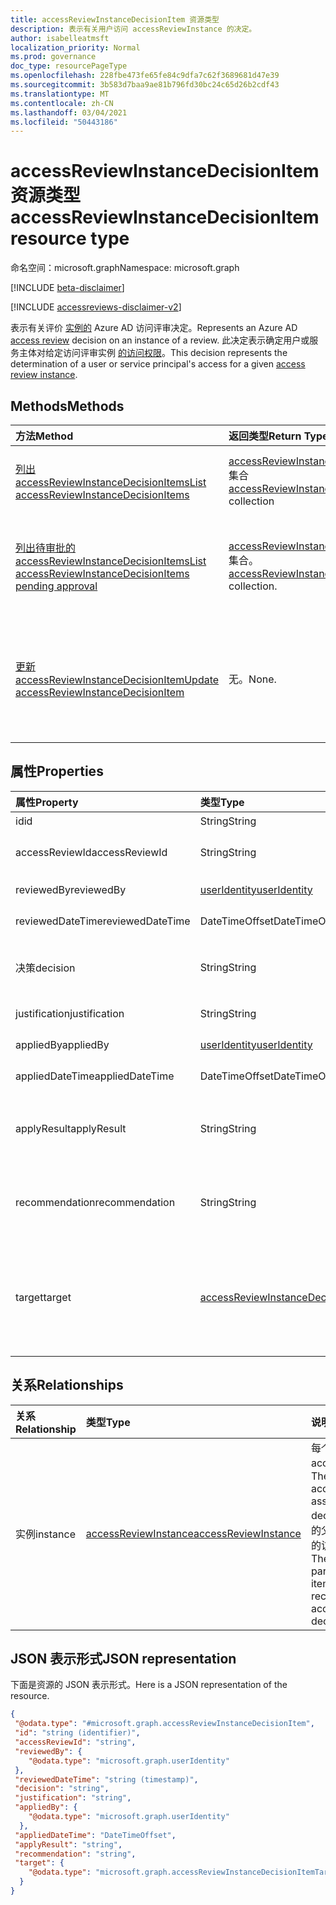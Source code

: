 ```yaml
---
title: accessReviewInstanceDecisionItem 资源类型
description: 表示有关用户访问 accessReviewInstance 的决定。
author: isabelleatmsft
localization_priority: Normal
ms.prod: governance
doc_type: resourcePageType
ms.openlocfilehash: 228fbe473fe65fe84c9dfa7c62f3689681d47e39
ms.sourcegitcommit: 3b583d7baa9ae81b796fd30bc24c65d26b2cdf43
ms.translationtype: MT
ms.contentlocale: zh-CN
ms.lasthandoff: 03/04/2021
ms.locfileid: "50443186"
---
```

# <a name="accessreviewinstancedecisionitem-resource-type"></a><span data-ttu-id="f42f4-103">accessReviewInstanceDecisionItem 资源类型</span><span class="sxs-lookup"><span data-stu-id="f42f4-103">accessReviewInstanceDecisionItem resource type</span></span>

<span data-ttu-id="f42f4-104">命名空间：microsoft.graph</span><span class="sxs-lookup"><span data-stu-id="f42f4-104">Namespace: microsoft.graph</span></span>

[!INCLUDE [beta-disclaimer](../../includes/beta-disclaimer.md)]

[!INCLUDE [accessreviews-disclaimer-v2](../../includes/accessreviews-disclaimer-v2.md)]

<span data-ttu-id="f42f4-105">表示有关评价 [实例的](accessreviewsv2-root.md) Azure AD 访问评审决定。</span><span class="sxs-lookup"><span data-stu-id="f42f4-105">Represents an Azure AD [access review](accessreviewsv2-root.md) decision on an instance of a review.</span></span> <span data-ttu-id="f42f4-106">此决定表示确定用户或服务主体对给定访问评审实例 [的访问权限](accessreviewinstance.md)。</span><span class="sxs-lookup"><span data-stu-id="f42f4-106">This decision represents the determination of a user or service principal's access for a given [access review instance](accessreviewinstance.md).</span></span>

## <a name="methods"></a><span data-ttu-id="f42f4-107">Methods</span><span class="sxs-lookup"><span data-stu-id="f42f4-107">Methods</span></span>

| <span data-ttu-id="f42f4-108">方法</span><span class="sxs-lookup"><span data-stu-id="f42f4-108">Method</span></span> | <span data-ttu-id="f42f4-109">返回类型</span><span class="sxs-lookup"><span data-stu-id="f42f4-109">Return Type</span></span> | <span data-ttu-id="f42f4-110">说明</span><span class="sxs-lookup"><span data-stu-id="f42f4-110">Description</span></span> |
|:---------------|:--------|:----------|
|[<span data-ttu-id="f42f4-111">列出 accessReviewInstanceDecisionItems</span><span class="sxs-lookup"><span data-stu-id="f42f4-111">List accessReviewInstanceDecisionItems</span></span>](../api/accessreviewinstancedecisionitem-list.md) | <span data-ttu-id="f42f4-112">[accessReviewInstanceDecisionItem](accessreviewinstancedecisionitem.md) 集合</span><span class="sxs-lookup"><span data-stu-id="f42f4-112">[accessReviewInstanceDecisionItem](accessreviewinstancedecisionitem.md) collection</span></span> | <span data-ttu-id="f42f4-113">列出特定 accessReviewInstance 的每个 accessReviewInstanceDecisionItem。</span><span class="sxs-lookup"><span data-stu-id="f42f4-113">Lists every accessReviewInstanceDecisionItem for a specific accessReviewInstance.</span></span> |
|[<span data-ttu-id="f42f4-114">列出待审批的 accessReviewInstanceDecisionItems</span><span class="sxs-lookup"><span data-stu-id="f42f4-114">List accessReviewInstanceDecisionItems pending approval</span></span>](../api/accessreviewinstancedecisionitem-listpendingapproval.md) | <span data-ttu-id="f42f4-115">[accessReviewInstanceDecisionItem](accessreviewinstancedecisionitem.md) 集合。</span><span class="sxs-lookup"><span data-stu-id="f42f4-115">[accessReviewInstanceDecisionItem](accessreviewinstancedecisionitem.md) collection.</span></span> | <span data-ttu-id="f42f4-116">获取分配给调用用户的所有 accessReviewInstanceDecisionItems，用于特定 accessReviewInstance。</span><span class="sxs-lookup"><span data-stu-id="f42f4-116">Get all accessReviewInstanceDecisionItems assigned to the calling user, for a specific accessReviewInstance.</span></span> |
|[<span data-ttu-id="f42f4-117">更新 accessReviewInstanceDecisionItem</span><span class="sxs-lookup"><span data-stu-id="f42f4-117">Update accessReviewInstanceDecisionItem</span></span>](../api/accessreviewinstancedecisionitem-update.md) | <span data-ttu-id="f42f4-118">无。</span><span class="sxs-lookup"><span data-stu-id="f42f4-118">None.</span></span> | <span data-ttu-id="f42f4-119">对于分配了呼叫用户审阅者的任何 accessReviewInstanceDecisionItems，调用用户可以通过修补决策对象来记录决策。</span><span class="sxs-lookup"><span data-stu-id="f42f4-119">For any accessReviewInstanceDecisionItems that the calling user is assigned a reviewer on, calling user can record a decision by patching the decision object.</span></span> |

## <a name="properties"></a><span data-ttu-id="f42f4-120">属性</span><span class="sxs-lookup"><span data-stu-id="f42f4-120">Properties</span></span>
| <span data-ttu-id="f42f4-121">属性</span><span class="sxs-lookup"><span data-stu-id="f42f4-121">Property</span></span> | <span data-ttu-id="f42f4-122">类型</span><span class="sxs-lookup"><span data-stu-id="f42f4-122">Type</span></span> |  <span data-ttu-id="f42f4-123">说明</span><span class="sxs-lookup"><span data-stu-id="f42f4-123">Description</span></span> |
| :---------------| :---- | :---------- |
| <span data-ttu-id="f42f4-124">id</span><span class="sxs-lookup"><span data-stu-id="f42f4-124">id</span></span> | <span data-ttu-id="f42f4-125">String</span><span class="sxs-lookup"><span data-stu-id="f42f4-125">String</span></span> | <span data-ttu-id="f42f4-126">决策的标识符。</span><span class="sxs-lookup"><span data-stu-id="f42f4-126">The identifier of the decision.</span></span> |
| <span data-ttu-id="f42f4-127">accessReviewId</span><span class="sxs-lookup"><span data-stu-id="f42f4-127">accessReviewId</span></span> | <span data-ttu-id="f42f4-128">String</span><span class="sxs-lookup"><span data-stu-id="f42f4-128">String</span></span> | <span data-ttu-id="f42f4-129">accessReviewInstance 父项的标识符。</span><span class="sxs-lookup"><span data-stu-id="f42f4-129">The identifier of the accessReviewInstance parent.</span></span> |
| <span data-ttu-id="f42f4-130">reviewedBy</span><span class="sxs-lookup"><span data-stu-id="f42f4-130">reviewedBy</span></span> | [<span data-ttu-id="f42f4-131">userIdentity</span><span class="sxs-lookup"><span data-stu-id="f42f4-131">userIdentity</span></span>](useridentity.md) | <span data-ttu-id="f42f4-132">审阅者的标识符。</span><span class="sxs-lookup"><span data-stu-id="f42f4-132">The identifier of the reviewer.</span></span> |
| <span data-ttu-id="f42f4-133">reviewedDateTime</span><span class="sxs-lookup"><span data-stu-id="f42f4-133">reviewedDateTime</span></span> | <span data-ttu-id="f42f4-134">DateTimeOffset</span><span class="sxs-lookup"><span data-stu-id="f42f4-134">DateTimeOffset</span></span> | <span data-ttu-id="f42f4-135">审阅发生的 DateTime。</span><span class="sxs-lookup"><span data-stu-id="f42f4-135">The DateTime when the review occurred.</span></span> |
| <span data-ttu-id="f42f4-136">决策</span><span class="sxs-lookup"><span data-stu-id="f42f4-136">decision</span></span> | <span data-ttu-id="f42f4-137">String</span><span class="sxs-lookup"><span data-stu-id="f42f4-137">String</span></span> | <span data-ttu-id="f42f4-138">评价结果。</span><span class="sxs-lookup"><span data-stu-id="f42f4-138">Result of the review.</span></span> <span data-ttu-id="f42f4-139">可能的值 `Approve` `Deny` ：、、 `NotReviewed` 或 `DontKnow` 。</span><span class="sxs-lookup"><span data-stu-id="f42f4-139">Possible values: `Approve`, `Deny`, `NotReviewed`, or `DontKnow`.</span></span> |
| <span data-ttu-id="f42f4-140">justification</span><span class="sxs-lookup"><span data-stu-id="f42f4-140">justification</span></span> | <span data-ttu-id="f42f4-141">String</span><span class="sxs-lookup"><span data-stu-id="f42f4-141">String</span></span> | <span data-ttu-id="f42f4-142">审阅决策理由。</span><span class="sxs-lookup"><span data-stu-id="f42f4-142">The review decision justification.</span></span> |
| <span data-ttu-id="f42f4-143">appliedBy</span><span class="sxs-lookup"><span data-stu-id="f42f4-143">appliedBy</span></span> | [<span data-ttu-id="f42f4-144">userIdentity</span><span class="sxs-lookup"><span data-stu-id="f42f4-144">userIdentity</span></span>](useridentity.md) | <span data-ttu-id="f42f4-145">应用决策的用户的标识符。</span><span class="sxs-lookup"><span data-stu-id="f42f4-145">The identifier of the user who applied the decision.</span></span> |
| <span data-ttu-id="f42f4-146">appliedDateTime</span><span class="sxs-lookup"><span data-stu-id="f42f4-146">appliedDateTime</span></span> | <span data-ttu-id="f42f4-147">DateTimeOffset</span><span class="sxs-lookup"><span data-stu-id="f42f4-147">DateTimeOffset</span></span> | <span data-ttu-id="f42f4-148">应用审批决定的日期/时间。</span><span class="sxs-lookup"><span data-stu-id="f42f4-148">The DateTime when the approval decision was applied.</span></span> |
| <span data-ttu-id="f42f4-149">applyResult</span><span class="sxs-lookup"><span data-stu-id="f42f4-149">applyResult</span></span> | <span data-ttu-id="f42f4-150">String</span><span class="sxs-lookup"><span data-stu-id="f42f4-150">String</span></span> | <span data-ttu-id="f42f4-151">应用决策的结果。</span><span class="sxs-lookup"><span data-stu-id="f42f4-151">The result of applying the decision.</span></span> <span data-ttu-id="f42f4-152">可能的值 `NotApplied` `Success` `Failed` ：、、、 `NotFound` 或 `NotSupported` 。</span><span class="sxs-lookup"><span data-stu-id="f42f4-152">Possible values: `NotApplied`, `Success`, `Failed`, `NotFound`, or `NotSupported`.</span></span> |
| <span data-ttu-id="f42f4-153">recommendation</span><span class="sxs-lookup"><span data-stu-id="f42f4-153">recommendation</span></span> | <span data-ttu-id="f42f4-154">String</span><span class="sxs-lookup"><span data-stu-id="f42f4-154">String</span></span> | <span data-ttu-id="f42f4-155">针对审批决策的系统生成的建议。</span><span class="sxs-lookup"><span data-stu-id="f42f4-155">A system-generated recommendation for the approval decision.</span></span> <span data-ttu-id="f42f4-156">可能的值： `Approve` ， `Deny` 或 `NotAvailable` 。</span><span class="sxs-lookup"><span data-stu-id="f42f4-156">Possible values: `Approve`, `Deny`, or `NotAvailable`.</span></span>  |
| <span data-ttu-id="f42f4-157">target</span><span class="sxs-lookup"><span data-stu-id="f42f4-157">target</span></span> | [<span data-ttu-id="f42f4-158">accessReviewInstanceDecisionItemTarget</span><span class="sxs-lookup"><span data-stu-id="f42f4-158">accessReviewInstanceDecisionItemTarget</span></span>](accessreviewinstancedecisionitemtarget.md)  | <span data-ttu-id="f42f4-159">此特定决策的目标。</span><span class="sxs-lookup"><span data-stu-id="f42f4-159">The target of this specific decision.</span></span> <span data-ttu-id="f42f4-160">决策目标可以是不同类型的 ， 每个类型都有其自己的特定属性。</span><span class="sxs-lookup"><span data-stu-id="f42f4-160">Decision targets can be of different types – each one with its own specific properties.</span></span> <span data-ttu-id="f42f4-161">请参阅 [accessReviewInstanceDecisionItemTarget](accessreviewinstancedecisionitemtarget.md)。</span><span class="sxs-lookup"><span data-stu-id="f42f4-161">See [accessReviewInstanceDecisionItemTarget](accessreviewinstancedecisionitemtarget.md).</span></span> |

## <a name="relationships"></a><span data-ttu-id="f42f4-162">关系</span><span class="sxs-lookup"><span data-stu-id="f42f4-162">Relationships</span></span>

| <span data-ttu-id="f42f4-163">关系</span><span class="sxs-lookup"><span data-stu-id="f42f4-163">Relationship</span></span> | <span data-ttu-id="f42f4-164">类型</span><span class="sxs-lookup"><span data-stu-id="f42f4-164">Type</span></span>   |<span data-ttu-id="f42f4-165">说明</span><span class="sxs-lookup"><span data-stu-id="f42f4-165">Description</span></span>|
|:---------------|:--------|:----------|
| <span data-ttu-id="f42f4-166">实例</span><span class="sxs-lookup"><span data-stu-id="f42f4-166">instance</span></span> |[<span data-ttu-id="f42f4-167">accessReviewInstance</span><span class="sxs-lookup"><span data-stu-id="f42f4-167">accessReviewInstance</span></span>](accessreviewinstance.md) | <span data-ttu-id="f42f4-168">每个决策只关联一个 accessReviewInstance。</span><span class="sxs-lookup"><span data-stu-id="f42f4-168">There is exactly one accessReviewInstance associated with each decision.</span></span> <span data-ttu-id="f42f4-169">该实例是决策项的父项，表示做出该决策的访问评审的定期发生。</span><span class="sxs-lookup"><span data-stu-id="f42f4-169">The instance is the parent of the decision item, representing the recurrence of the access review the decision is made on.</span></span> |


## <a name="json-representation"></a><span data-ttu-id="f42f4-170">JSON 表示形式</span><span class="sxs-lookup"><span data-stu-id="f42f4-170">JSON representation</span></span>

<span data-ttu-id="f42f4-171">下面是资源的 JSON 表示形式。</span><span class="sxs-lookup"><span data-stu-id="f42f4-171">Here is a JSON representation of the resource.</span></span>

<!-- {
  "blockType": "resource",
  "keyProperty": "id",
  "@odata.type": "microsoft.graph.accessReviewInstanceDecisionItem",
  "openType": true
}
-->

```json
{
 "@odata.type": "#microsoft.graph.accessReviewInstanceDecisionItem",
 "id": "string (identifier)",
 "accessReviewId": "string",
 "reviewedBy": {
    "@odata.type": "microsoft.graph.userIdentity"
 },
 "reviewedDateTime": "string (timestamp)",
 "decision": "string",
 "justification": "string",
 "appliedBy": {
    "@odata.type": "microsoft.graph.userIdentity"
  },
 "appliedDateTime": "DateTimeOffset",
 "applyResult": "string",
 "recommendation": "string",
 "target": {
    "@odata.type": "microsoft.graph.accessReviewInstanceDecisionItemTarget"
  }
}
```

<!--
{
  "type": "#page.annotation",
  "description": "accessReviewInstanceDecisionItem resource",
  "keywords": "",
  "section": "documentation",
  "tocPath": "",
  "suppressions": []
}
-->
